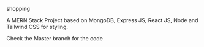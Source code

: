 shopping

A MERN Stack Project based on MongoDB, Express JS, React JS, Node and Tailwind CSS for styling.

Check the Master branch for the code

